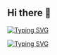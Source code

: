 ## Hi there 👋

[![Typing SVG](https://readme-typing-svg.demolab.com?font=Fira+Code&pause=998&width=435&lines=Welcome+to+My+Space)](https://git.io/typing-svg)


<a href="https://git.io/typing-svg"><img src="https://readme-typing-svg.demolab.com?font=Fira+Code&pause=998&width=435&lines=My+name+is+철민" alt="Typing SVG" /></a>

